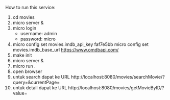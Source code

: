 How to run this service:
1. cd movies
2. micro server &
3. micro login 
    - username: admin
    - password: micro
4.  micro config set movies.imdb_api_key faf7e5bb
    micro config set movies.imdb_base_url https://www.omdbapi.com/
5. make init
6. micro server &
7. micro run .
8. open browser
9. untuk search dapat ke URL http://localhost:8080/movies/searchMovie/?query=<query>&currentPage=<page>
10. untuk detail dapat ke URL http://localhost:8080/movies/getMovieByID/?value=<imbdID>

